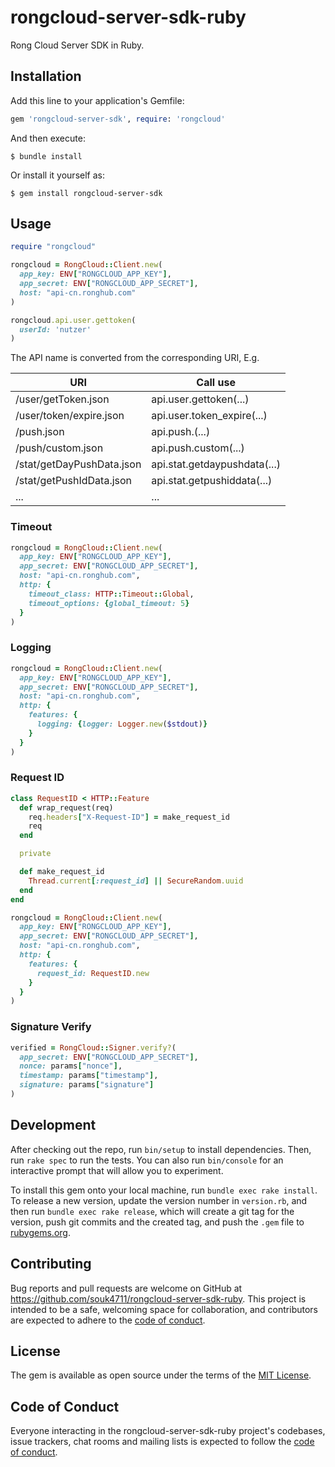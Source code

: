 # rongcloud-server-sdk-ruby

Rong Cloud Server SDK in Ruby.


## Installation

Add this line to your application's Gemfile:

```ruby
gem 'rongcloud-server-sdk', require: 'rongcloud'
```

And then execute:

    $ bundle install

Or install it yourself as:

    $ gem install rongcloud-server-sdk


## Usage

```ruby
require "rongcloud"

rongcloud = RongCloud::Client.new(
  app_key: ENV["RONGCLOUD_APP_KEY"],
  app_secret: ENV["RONGCLOUD_APP_SECRET"],
  host: "api-cn.ronghub.com"
)

rongcloud.api.user.gettoken(
  userId: 'nutzer'
)
```

The API name is converted from the corresponding URI, E.g.

| URI                        | Call use                     |
|----------------------------|------------------------------|
| /user/getToken.json        | api.user.gettoken(...)       |
| /user/token/expire.json    | api.user.token\_expire(...)  |
| /push.json                 | api.push.(...)               |
| /push/custom.json          | api.push.custom(...)         |
| /stat/getDayPushData.json  | api.stat.getdaypushdata(...) |
| /stat/getPushIdData.json   | api.stat.getpushiddata(...)  |
| ...                        | ...                          |

### Timeout

```ruby
rongcloud = RongCloud::Client.new(
  app_key: ENV["RONGCLOUD_APP_KEY"],
  app_secret: ENV["RONGCLOUD_APP_SECRET"],
  host: "api-cn.ronghub.com",
  http: {
    timeout_class: HTTP::Timeout::Global,
    timeout_options: {global_timeout: 5}
  }
)
```

### Logging

```ruby
rongcloud = RongCloud::Client.new(
  app_key: ENV["RONGCLOUD_APP_KEY"],
  app_secret: ENV["RONGCLOUD_APP_SECRET"],
  host: "api-cn.ronghub.com",
  http: {
    features: {
      logging: {logger: Logger.new($stdout)}
    }
  }
)
```

### Request ID

```ruby
class RequestID < HTTP::Feature
  def wrap_request(req)
    req.headers["X-Request-ID"] = make_request_id
    req
  end

  private

  def make_request_id
    Thread.current[:request_id] || SecureRandom.uuid
  end
end

rongcloud = RongCloud::Client.new(
  app_key: ENV["RONGCLOUD_APP_KEY"],
  app_secret: ENV["RONGCLOUD_APP_SECRET"],
  host: "api-cn.ronghub.com",
  http: {
    features: {
      request_id: RequestID.new
    }
  }
)
```

### Signature Verify

```ruby
verified = RongCloud::Signer.verify?(
  app_secret: ENV["RONGCLOUD_APP_SECRET"],
  nonce: params["nonce"],
  timestamp: params["timestamp"],
  signature: params["signature"]
)
```


## Development

After checking out the repo, run `bin/setup` to install dependencies. Then, run `rake spec` to run the tests. You can also run `bin/console` for an interactive prompt that will allow you to experiment.

To install this gem onto your local machine, run `bundle exec rake install`. To release a new version, update the version number in `version.rb`, and then run `bundle exec rake release`, which will create a git tag for the version, push git commits and the created tag, and push the `.gem` file to [rubygems.org](https://rubygems.org).


## Contributing

Bug reports and pull requests are welcome on GitHub at https://github.com/souk4711/rongcloud-server-sdk-ruby. This project is intended to be a safe, welcoming space for collaboration, and contributors are expected to adhere to the [code of conduct](https://github.com/souk4711/rongcloud-server-sdk-ruby/blob/main/CODE_OF_CONDUCT.md).


## License

The gem is available as open source under the terms of the [MIT License](https://opensource.org/licenses/MIT).


## Code of Conduct

Everyone interacting in the rongcloud-server-sdk-ruby project's codebases, issue trackers, chat rooms and mailing lists is expected to follow the [code of conduct](https://github.com/souk4711/rongcloud-server-sdk-ruby/blob/main/CODE_OF_CONDUCT.md).
